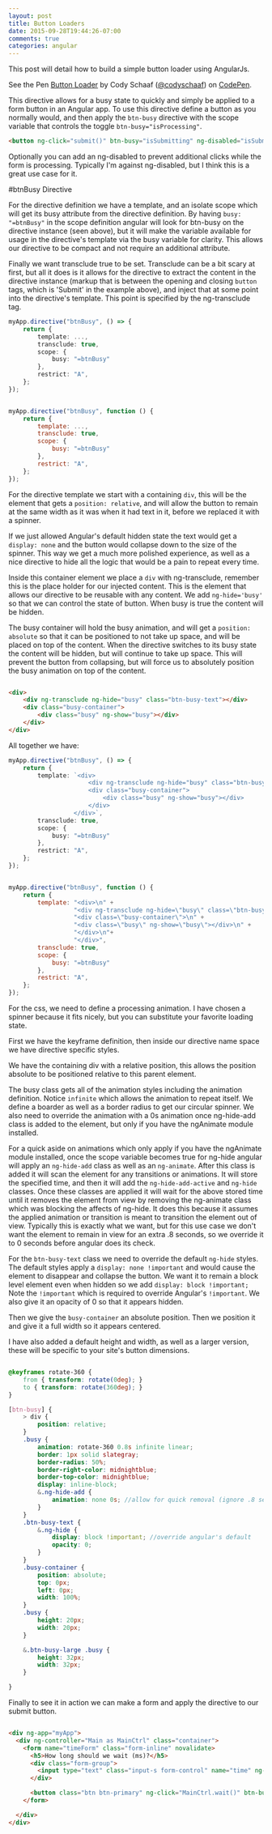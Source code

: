 ```yaml
---
layout: post
title: Button Loaders
date: 2015-09-28T19:44:26-07:00
comments: true
categories: angular
---
```


This post will detail how to build a simple button loader using AngularJs.

<p data-height="203" data-theme-id="19100" data-slug-hash="pjNLEQ" data-default-tab="result" data-user="codyschaaf" class='codepen'>See the Pen <a href='http://codepen.io/codyschaaf/pen/pjNLEQ/'>Button Loader</a> by Cody Schaaf (<a href='http://codepen.io/codyschaaf'>@codyschaaf</a>) on <a href='http://codepen.io'>CodePen</a>.</p>
<script async src="//assets.codepen.io/assets/embed/ei.js"></script>

This directive allows for a busy state to quickly and simply be applied to a form button in an Angular app. To use this directive
define a button as you normally would, and then apply the `btn-busy` directive with the scope variable that controls the
toggle `btn-busy="isProcessing"`.

```html example usage
<button ng-click="submit()" btn-busy="isSubmitting" ng-disabled="isSubmitting">Submit</button>
```

Optionally you can add an ng-disabled to prevent additional clicks while the form is processing. Typically I'm against ng-disabled, but I think this
is a great use case for it.

#btnBusy Directive

For the directive definition we have a template, and an isolate scope which will get its busy attribute from the directive definition.
By having `busy: "=btnBusy"` in the scope definition angular will look for btn-busy on the directive instance (seen above),
but it will make the variable available for usage in the directive's template via the busy variable for clarity. This allows our
directive to be compact and not require an additional attribute.

Finally we want transclude true to be set. Transclude can be a bit scary at first, but all it does is it allows for the directive
to extract the content in the directive instance (markup that is between the opening and closing `button` tags, which is 'Submit' in the example above), and
inject that at some point into the directive's template. This point is specified by the ng-transclude tag.

<div data-toggle></div>
<div data-toggle-TS-JS>

```ts btnBusy directive definition
myApp.directive("btnBusy", () => {
    return {
        template: ...,
        transclude: true,
        scope: {
            busy: "=btnBusy"
        },
        restrict: "A",
    };
});

```
```javascript btnBusy directive definition

myApp.directive("btnBusy", function () {
    return {
        template: ...,
        transclude: true,
        scope: {
            busy: "=btnBusy"
        },
        restrict: "A",
    };
});

```
</div>

For the directive template we start with a containing `div`, this will be the element that gets a `position: relative`, and
will allow the button to remain at the same width as it was when it had text in it, before we replaced it with a spinner.

If we just allowed Angular's default hidden state the text would get a `display: none` and the button would collapse down
to the size of the spinner. This way we get a much more polished experience, as well as a nice directive to hide all
the logic that would be a pain to repeat every time.

Inside this container element we place a `div` with ng-transclude, remember this is the place holder for our injected content.
This is the element that allows our directive to be reusable with any content. We add `ng-hide='busy'` so that we can control the
state of button. When busy is true the content will be hidden.

The busy container will hold the busy animation, and will get a `position: absolute` so that it can be positioned to not take up space,
and will be placed on top of the content. When the directive switches to its busy state the content will be hidden, but will continue to
take up space. This will prevent the button from collapsing, but will force us to absolutely position the busy animation on top
of the content.


```html

<div>
    <div ng-transclude ng-hide="busy" class="btn-busy-text"></div>
    <div class="busy-container">
        <div class="busy" ng-show="busy"></div>
    </div>
</div>

```


All together we have:

<div data-toggle></div>
<div data-toggle-TS-JS>

```ts
myApp.directive("btnBusy", () => {
    return {
        template: `<div>
                      <div ng-transclude ng-hide="busy" class="btn-busy-text"></div>
                      <div class="busy-container">
                          <div class="busy" ng-show="busy"></div>
                      </div>
                  </div>`,
        transclude: true,
        scope: {
            busy: "=btnBusy"
        },
        restrict: "A",
    };
});

```
```javascript

myApp.directive("btnBusy", function () {
    return {
        template: "<div>\n" +
                  "<div ng-transclude ng-hide=\"busy\" class=\"btn-busy-text\"></div>\n" +
                  "<div class=\"busy-container\">\n" +
                  "<div class=\"busy\" ng-show=\"busy\"></div>\n" +
                  "</div>\n"+
                  "</div>",
        transclude: true,
        scope: {
            busy: "=btnBusy"
        },
        restrict: "A",
    };
});

```
</div>

For the css, we need to define a processing animation. I have chosen a spinner because it fits nicely, but you can substitute
your favorite loading state.

First we have the keyframe definition, then inside our directive name space we have directive specific styles.

We have the containing div with a relative position, this allows the position absolute to be positioned relative to this
parent element.

The busy class gets all of the animation styles including the animation definition. Notice `infinite` which allows the
animation to repeat itself. We define a boarder as well as a border radius to get our circular spinner.
We also need to override the animation with a 0s animation once ng-hide-add class is added to the element, but only if you have
the ngAnimate module installed.

For a quick aside on animations which only apply if you have the ngAnimate module installed,
once the scope variable becomes true for ng-hide angular will apply an `ng-hide-add` class as well as an `ng-animate`.
After this class is added it will scan the element for any transitions or animations. It will store the specified time, and then
it will add the `ng-hide-add-active` and `ng-hide` classes. Once these classes are applied it will wait for the above
stored time until it removes the element from view by removing the ng-animate class which was blocking the affects of ng-hide.
It does this because it assumes the applied animation or transition is meant to transition the element out of view.
Typically this is exactly what we want, but for this use case we don't want the element to remain in view for an extra
.8 seconds, so we override it to 0 seconds before angular does its check.

For the `btn-busy-text` class we need to override the default `ng-hide` styles. The default styles apply a `display: none !important`
and would cause the element to disappear and collapse the button. We want it to remain a block level element even when hidden so we add `display: block !important;`
Note the `!important` which is required to override Angular's `!important`. We also give it an opacity of 0 so that it appears hidden.

Then we give the `busy-container` an absolute position. Then we position it and give it
a full width so it appears centered.

I have also added a default height and width, as well as a larger version, these will be specific to your site's button dimensions.

```scss

@keyframes rotate-360 {
    from { transform: rotate(0deg); }
    to { transform: rotate(360deg); }
}

[btn-busy] {
    > div {
        position: relative;
    }
    .busy {
        animation: rotate-360 0.8s infinite linear;
        border: 1px solid slategray;
        border-radius: 50%;
        border-right-color: midnightblue;
        border-top-color: midnightblue;
        display: inline-block;
        &.ng-hide-add {
            animation: none 0s; //allow for quick removal (ignore .8 second animation from rotate-360)
        }
    }
    .btn-busy-text {
        &.ng-hide {
            display: block !important; //override angular's default
            opacity: 0;
        }
    }
    .busy-container {
        position: absolute;
        top: 0px;
        left: 0px;
        width: 100%;
    }
    .busy {
        height: 20px;
        width: 20px;
    }

    &.btn-busy-large .busy {
        height: 32px;
        width: 32px;
    }

}

```

Finally to see it in action we can make a form and apply the directive to our submit button.


```html

<div ng-app="myApp">
  <div ng-controller="Main as MainCtrl" class="container">
    <form name="timeForm" class="form-inline" novalidate>
      <h5>How long should we wait (ms)?</h5>
      <div class="form-group">
        <input type="text" class="input-s form-control" name="time" ng-model="MainCtrl.waitTime" placeholder="time" ng-required="true" />
      </div>

      <button class="btn btn-primary" ng-click="MainCtrl.wait()" btn-busy="MainCtrl.waiting" ng-disabled="MainCtrl.waiting">Let's Wait!</button>
    </form>

  </div>
</div>

```

